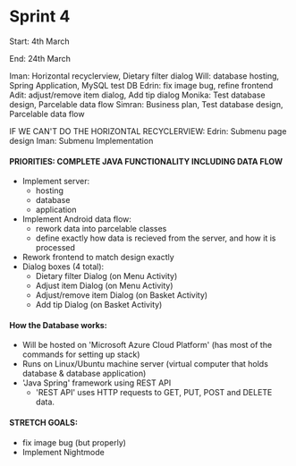 # Sprint 4

Start: 4th March 

End: 24th March

Iman: Horizontal recyclerview, Dietary filter dialog
Will: database hosting, Spring Application, MySQL test DB 
Edrin: fix image bug, refine frontend 
Adit: adjust/remove item dialog, Add tip dialog
Monika: Test database design, Parcelable data flow
Simran: Business plan, Test database design, Parcelable data flow

IF WE CAN'T DO THE HORIZONTAL RECYCLERVIEW:
Edrin: Submenu page design
Iman: Submenu Implementation

#### PRIORITIES: COMPLETE JAVA FUNCTIONALITY INCLUDING DATA FLOW

- Implement server:
  - hosting 
  - database 
  - application 
- Implement Android data flow:
  - rework data into parcelable classes
  - define exactly how data is recieved from the server, and how it is processed
- Rework frontend to match design exactly
- Dialog boxes (4 total):
  - Dietary filter Dialog (on Menu Activity)
  - Adjust item Dialog (on Menu Activity)
  - Adjust/remove item Dialog (on Basket Activity)
  - Add tip Dialog (on Basket Activity)

#### How the Database works:
- Will be hosted on 'Microsoft Azure Cloud Platform' (has most of the commands for setting up stack)
- Runs on Linux/Ubuntu machine server (virtual computer that holds database & database application) 
- 'Java Spring' framework using REST API
  - 'REST API' uses HTTP requests to GET, PUT, POST and DELETE data.

#### STRETCH GOALS:
- fix image bug (but properly)
- Implement Nightmode
